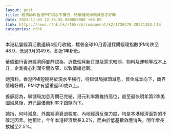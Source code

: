 ```yaml
---
layout: post
title: 經濟師料香港PMI現水平橫行　待聯儲局掉頭減息才好轉
date: 2023-11-03 12:36:55.000000000 +08:00
link: https://news.rthk.hk/rthk/ch/component/k2/1726270-20231103.htm
categories: rthk
---
```


本港私營經濟活動連續4個月收縮，標普全球10月香港採購經理指數(PMI)跌至48.9，低過9月的49.6，創近1年新低。

華僑銀行香港經濟師姜靜認為，近數個月新訂單及需求較弱，物料及運輸等成本上升，企業擔心利潤空間收窄，以致情緒悲觀。

她預料，香港PMI短期將於現水平橫行，待聯儲局掉頭減息，資金成本向下，商界情緒好轉，PMI才有望重返50或以上。

姜靜認為，聯儲局加息周期已完結，港元利率將維持高位，直至最快明年第2季美國減息後，港元最優惠利率才跟隨向下。

她指，何時減息、外圍經濟衰退程度、內地經濟反彈力度，均是本港經濟面對的不確定因素。她預計，今年本港經濟增長3.2%，而由於低基數效應消失，明年增長放緩至2.5%。
